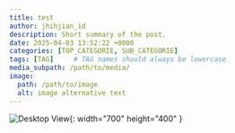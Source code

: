 ```yaml
---
title: test
author: jhihjian_id
description: Short summary of the post.
date: 2025-04-03 13:52:22 +0000
categories: [TOP_CATEGORIE, SUB_CATEGORIE]
tags: [TAG]     # TAG names should always be lowercase
media_subpath: /path/to/media/
image:
  path: /path/to/image
  alt: image alternative text
---
```

![Desktop View](/assets/img/sample/mockup.png){: width="700" height="400" }